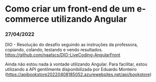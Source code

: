 # Como criar um front-end de um e-commerce utilizando Angular

### 27/04/2022
DIO - Resolução do desafio seguindo as instruções da professora, copiando, colando, testando e vendo resultados.
https://github.com/naatscs/DIO-LiveCoding-AngularFront

Ainda não estou nada à vontade utilizando Angular.
Para facilitar, estou utilizando a API gentilmente disponibilizada por Eduardo Monteiro (https://apibookstore20220408185052.azurewebsites.net/api/bookstore)

